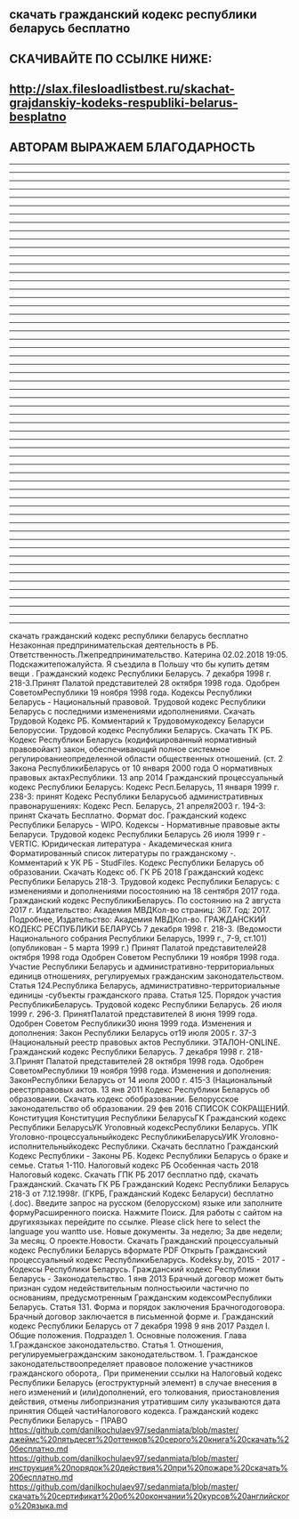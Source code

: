 скачать гражданский кодекс республики беларусь бесплатно
--------------------------------------------------
СКАЧИВАЙТЕ ПО ССЫЛКЕ НИЖЕ:
--------------------------------------------------
http://slax.filesloadlistbest.ru/skachat-grajdanskiy-kodeks-respubliki-belarus-besplatno
--------------------------------------------------
АВТОРАМ ВЫРАЖАЕМ БЛАГОДАРНОСТЬ
--------------------------------------------------
--------------------------------------------------
--------------------------------------------------
--------------------------------------------------
--------------------------------------------------
--------------------------------------------------
--------------------------------------------------
--------------------------------------------------
--------------------------------------------------
--------------------------------------------------
--------------------------------------------------
--------------------------------------------------
--------------------------------------------------
--------------------------------------------------
--------------------------------------------------
--------------------------------------------------
--------------------------------------------------
--------------------------------------------------
--------------------------------------------------
--------------------------------------------------
--------------------------------------------------
--------------------------------------------------
--------------------------------------------------
--------------------------------------------------
--------------------------------------------------
--------------------------------------------------
--------------------------------------------------
--------------------------------------------------
--------------------------------------------------
--------------------------------------------------
--------------------------------------------------
--------------------------------------------------
--------------------------------------------------
--------------------------------------------------
--------------------------------------------------
--------------------------------------------------
--------------------------------------------------
--------------------------------------------------
--------------------------------------------------
--------------------------------------------------
--------------------------------------------------
--------------------------------------------------
--------------------------------------------------
--------------------------------------------------
--------------------------------------------------
--------------------------------------------------
--------------------------------------------------
--------------------------------------------------
--------------------------------------------------
--------------------------------------------------
--------------------------------------------------
--------------------------------------------------
--------------------------------------------------
--------------------------------------------------
--------------------------------------------------
--------------------------------------------------
--------------------------------------------------
скачать гражданский кодекс республики беларусь бесплатно Незаконная предпринимательская деятельность в РБ. Ответственность.Лжепредпринимательство. Катерина 02.02.2018 19:05. Подскажитепожалуйста. Я съездила в Польшу что бы купить детям вещи . Гражданский кодекс Республики Беларусь. 7 декабря 1998 г.  218-З.Принят Палатой представителей 28 октября 1998 года. Одобрен СоветомРеспублики 19 ноября 1998 года. Кодексы Республики Беларусь - Национальный правовой. Трудовой кодекс Республики Беларусь с последними изменениями идополнениями. Скачать Трудовой Кодекс РБ. Комментарий к Трудовомукодексу Беларуси Белоруссии. Трудовой кодекс Республики Беларусь. Скачать ТК РБ. Кодекс Республики Беларусь (кодифицированный нормативный правовойакт)  закон, обеспечивающий полное системное регулированиеопределенной области общественных отношений. (ст. 2 Закона РеспубликиБеларусь от 10 января 2000 года О нормативных правовых актахРеспублики. 13 апр 2014  Гражданский процессуальный кодекс Республики Беларусь: Кодекс Респ.Беларусь, 11 января 1999 г. 238-З: принят  Кодекс Республики Беларусьоб административных правонарушениях: Кодекс Респ. Беларусь, 21 апреля2003 г. 194-З: принят  Скачать Бесплатно. Формат doc. Гражданский кодекс Республики Беларусь - WIPO. Кодексы - Нормативные правовые акты Беларуси. Трудовой кодекс Республики Беларусь 26 июля 1999 г  - VERTIC. Юридическая литература - Академическая книга
Форматированный список литературы по гражданскому  -. Комментарий к УК РБ - StudFiles. Кодекс Республики Беларусь об образовании. Скачать Кодекс об. ГК РБ 2018 Гражданский кодекс Республики Беларусь  218-З. Трудовой кодекс Республики Беларусь: с изменениями и дополнениями посостоянию на 18 сентября 2017 года.  Гражданский кодекс РеспубликиБеларусь. По состоянию на 2 августа 2017 г. Издательство: Академия МВДКол-во страниц: 367. Год: 2017. Подробнее, Издательство: Академия МВДКол-во. ГРАЖДАНСКИЙ КОДЕКС РЕСПУБЛИКИ БЕЛАРУСЬ 7 декабря 1998 г.  218-3. (Ведомости Национального собрания Республики Беларусь, 1999 г.,  7-9, ст.101) (опубликован - 5 марта 1999 г.) Принят Палатой представителей28 октября 1998 года Одобрен Советом Республики 19 ноября 1998 года. Участие Республики Беларусь и административно-территориальных единицв отношениях, регулируемых гражданским законодательством. Статья 124.Республика Беларусь, административно-территориальные единицы -субъекты гражданского права. Статья 125. Порядок участия РеспубликиБеларусь. Трудовой кодекс Республики Беларусь. 26 июля 1999 г.  296-З. ПринятПалатой представителей 8 июня 1999 года. Одобрен Советом Республики30 июня 1999 года. Изменения и дополнения: Закон Республики Беларусь от19 июля 2005 г.  37-З (Национальный реестр правовых актов Республики. ЭТАЛОН-ONLINE. Гражданский кодекс Республики Беларусь. 7 декабря 1998 г.  218-З.Принят Палатой представителей 28 октября 1998 года. Одобрен СоветомРеспублики 19 ноября 1998 года. Изменения и дополнения: ЗаконРеспублики Беларусь от 14 июля 2000 г.  415-З (Национальный реестрправовых актов. 13 янв 2011  Кодекс Республики Беларусь об образовании. Скачать кодекс обобразовании. Белорусское законодательство об образовании.
29 фев 2016  СПИСОК СОКРАЩЕНИЙ. Конституция  Конституция Республики БеларусьГК  Гражданский кодекс Республики БеларусьУК  Уголовный кодексРеспублики Беларусь. УПК Уголовно-процессуальныйкодекс РеспубликиБеларусьУИК Уголовно-исполнительныйкодекс Республики. Скачать бесплатно Гражданский Кодекс Республики  - Законы РБ. Кодекс Республики Беларусь о браке и семье. Статья 1-110. Налоговый кодекс РБ Особенная часть 2018 Налоговый кодекс. Скачать ГПК РБ 2017 бесплатно пдф, скачать Гражданский. Скачать ГК РБ Гражданский Кодекс Республики Беларусь 218-З от 7.12.1998г. (ГКРБ, Гражданский Кодекс Беларуси) бесплатно (.doc). Введите запрос на русском (белорусском) языке или заполните формуРасширенного поиска. Нажмите Поиск. Для работы с сайтом на другихязыках перейдите по ссылке. Please click here to select the language you wantto use. Новые документы. За неделю; За две недели; За месяц. О проекте.Новости. Скачать Гражданский процессуальный кодекс Республики Беларусь вформате PDF  Открыть Гражданский процессуальный кодекс РеспубликиБеларусь.  Kodeksy.by, 2015 - 2017 - Кодексы Республики Беларусь. Гражданский кодекс Республики Беларусь - Законодательство. 1 янв 2013  Брачный договор может быть признан судом недействительным полностьюили частично по основаниям, предусмотренным Гражданским кодексомРеспублики Беларусь. Статья 131. Форма и порядок заключения Брачногодоговора. Брачный договор заключается в письменной форме и. Гражданский кодекс Республики Беларусь от 7 декабря 1998
9 янв 2017  Раздел I. Общие положения. Подраздел 1. Основные положения. Глава 1.Гражданское законодательство. Статья 1. Отношения, регулируемыегражданским законодательством. 1. Гражданское законодательствоопределяет правовое положение участников гражданского оборота,. При применении ссылки на Налоговый кодекс Республики Беларусь (егоструктурный элемент) в случае внесения в него изменений и (или)дополнений, его толкования, приостановления действия, отмены либопризнания утратившим силу указываются дата принятия Общей частиНалогового кодекса. Гражданский кодекс Республики Беларусь - ПРАВО
https://github.com/danilkochulaev97/sedanmiata/blob/master/джеймс%20пятьдесят%20оттенков%20серого%20книга%20скачать%20бесплатно.md
https://github.com/danilkochulaev97/sedanmiata/blob/master/инструкция%20порядок%20действия%20при%20пожаре%20скачать%20бесплатно.md
https://github.com/danilkochulaev97/sedanmiata/blob/master/скачать%20сертификат%20об%20окончании%20курсов%20английского%20языка.md